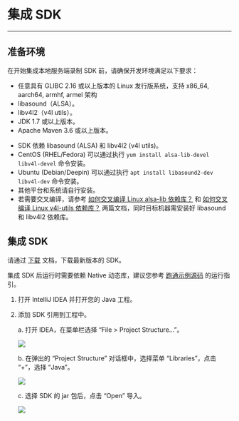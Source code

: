 # 集成 SDK

---

## 准备环境

在开始集成本地服务端录制 SDK 前，请确保开发环境满足以下要求：

- 任意具有 GLIBC 2.16 或以上版本的 Linux 发行版系统，支持 x86_64, aarch64, armhf, armel 架构
- libasound（ALSA）。
- libv4l2（v4l utils）。
- JDK 1.7 或以上版本。
- Apache Maven 3.6 或以上版本。

<Note title="说明">

- SDK 依赖 libasound (ALSA) 和 libv4l2 (v4l utils)。
- CentOS (RHEL/Fedora) 可以通过执行 `yum install alsa-lib-devel libv4l-devel` 命令安装。
- Ubuntu (Debian/Deepin) 可以通过执行 `apt install libasound2-dev libv4l-dev` 命令安装。
- 其他平台和系统请自行安装。
- 若需要交叉编译，请参考 [如何交叉编译 Linux alsa-lib 依赖库？](http://doc-zh.zego.im/faq/alsa_lib_cross_compile?product=ExpressAudio&platform=linux) 和 [如何交叉编译 Linux v4l-utils 依赖库？](http://doc-zh.zego.im/faq/v4l_utils_cross_compile?product=ExpressVideo&platform=linux) 两篇文档，同时目标机器需安装好 libasound 和 libv4l2 依赖库。
</Note>

## 集成 SDK

请通过 [下载](/local-recording-linux-java/downloadsdk) 文档，下载最新版本的 SDK。

<Note title="说明">

集成 SDK 后运行时需要依赖 Native 动态库，建议您参考 [跑通示例源码](/local-recording-linux-java/downloaddemo) 的运行指引。
</Note>

1. 打开 IntelliJ IDEA 并打开您的 Java 工程。

2. 添加 SDK 引用到工程中。

    a. 打开 IDEA，在菜单栏选择 “File > Project Structure...”。

    <Frame width="512" height="auto" caption=""><img src="https://doc-media.zego.im/sdk-doc/Pics/Linux/ServerRecording/Java/5.jpeg" /></Frame>

    b. 在弹出的 “Project Structure” 对话框中，选择菜单 “Libraries”，点击 “+”，选择 “Java”。

    <Frame width="512" height="auto" caption=""><img src="https://doc-media.zego.im/sdk-doc/Pics/Linux/ServerRecording/Java/6.jpeg" /></Frame>

    c. 选择 SDK 的 jar 包后，点击 “Open” 导入。

    <Frame width="512" height="auto" caption=""><img src="https://doc-media.zego.im/sdk-doc/Pics/Linux/ServerRecording/Java/7.jpeg" /></Frame>
